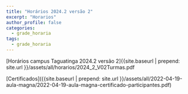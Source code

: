 ```yaml
---
title: "Horários 2024.2 versão 2"
excerpt: "Horarios"
author_profile: false
categories:
  - grade_horaria
tags:
  - grade_horaria
---
```

[Horários campus Taguatinga 2024.2 versão 2]{{site.baseurl | prepend: site.url }}/assets/all/horarios/2024_2_V02Turmas.pdf

[Certificados]({{site.baseurl | prepend: site.url }}/assets/all/2022-04-19-aula-magna/2022-04-19-aula-magna-certificado-participantes.pdf)
